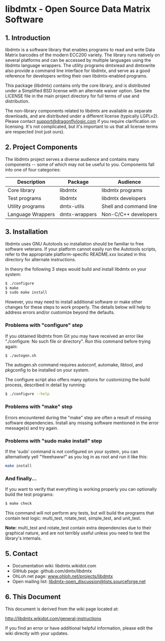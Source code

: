 # libdmtx - Open Source Data Matrix Software

## 1. Introduction

libdmtx is a software library that enables programs to read and
write Data Matrix barcodes of the modern ECC200 variety. The
library runs natively on several platforms and can be accessed by
multiple languages using the libdmtx language wrappers. The
utility programs dmtxread and dmtxwrite also provide a command
line interface for libdmtx, and serve as a good reference for
developers writing their own libdmtx-enabled programs.

This package (libdmtx) contains only the core library, and is
distributed under a Simplified BSD license with an alternate
waiver option. See the LICENSE file in the main project directory
for full terms of use and distribution.

The non-library components related to libdmtx are available as
separate downloads, and are distributed under a different license
(typically LGPLv2). Please contact support@dragonflylogic.com if
you require clarification on licensing. It's not complicated, but
it's important to us that all license terms are respected (not
just ours).


## 2. Project Components

The libdmtx project serves a diverse audience and contains many
components -- some of which may not be useful to you. Components
fall into one of four categories:

 | Description       | Package       | Audience               |
 | ----------------- | ------------- | ---------------------- |
 | Core library      | libdmtx       | libdmtx programs       |
 | Test programs     | libdmtx       | libdmtx developers     |
 | Utility programs  | dmtx-utils    | Shell and command line |
 | Language Wrappers | dmtx-wrappers | Non-C/C++ developers   |


## 3. Installation

libdmtx uses GNU Autotools so installation should be familiar to
free software veterans. If your platform cannot easily run the
Autotools scripts, refer to the appropriate platform-specific
README.xxx located in this directory for alternate instructions.

In theory the following 3 steps would build and install libdmtx
on your system:

```sh
$ ./configure
$ make
$ sudo make install
```

However, you may need to install additional software or make
other changes for these steps to work properly. The details below
will help to address errors and/or customize beyond the defaults.

### Problems with "configure" step

If you obtained libdmtx from Git you may have received an error
like "./configure: No such file or directory". Run this command
before trying again:

```sh
$ ./autogen.sh
```

The autogen.sh command requires autoconf, automake, libtool, and
pkgconfig to be installed on your system.

The configure script also offers many options for customizing the
build process, described in detail by running:

```sh
$ ./configure --help
```

### Problems with "make" step

Errors encountered during the "make" step are often a result of
missing software dependencies. Install any missing software
mentioned in the error message(s) and try again.

### Problems with "sudo make install" step

If the 'sudo' command is not configured on your system, you can
alternatively yell "Yeeehaww!" as you log in as root and run it
like this:

```sh
make install
```

### And finally...

If you want to verify that everything is working properly you can
optionally build the test programs:

```sh
$ make check
```

This command will not perform any tests, but will build the
programs that contain test logic: multi_test, rotate_test,
simple_test, and unit_test.

**Note:** multi_test and rotate_test contain extra dependencies due
to their graphical nature, and are not terribly useful unless you
need to test the library's internals.


## 5. Contact

- Documentation wiki:    libdmtx.wikidot.com
- GitHub page:           github.com/dmtx/libdmtx
- OhLoh.net page:        www.ohloh.net/projects/libdmtx
- Open mailing list:     libdmtx-open_discussion@lists.sourceforge.net


## 6. This Document

This document is derived from the wiki page located at:

  http://libdmtx.wikidot.com/general-instructions

If you find an error or have additional helpful information,
please edit the wiki directly with your updates.
